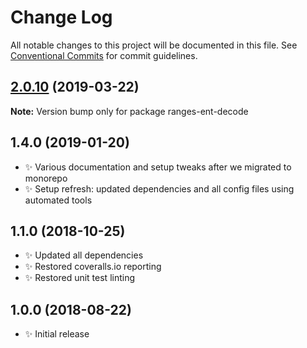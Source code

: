 # Change Log

All notable changes to this project will be documented in this file.
See [Conventional Commits](https://conventionalcommits.org) for commit guidelines.

## [2.0.10](https://gitlab.com/codsen/codsen/compare/ranges-ent-decode@2.0.9...ranges-ent-decode@2.0.10) (2019-03-22)

**Note:** Version bump only for package ranges-ent-decode





## 1.4.0 (2019-01-20)

- ✨ Various documentation and setup tweaks after we migrated to monorepo
- ✨ Setup refresh: updated dependencies and all config files using automated tools

## 1.1.0 (2018-10-25)

- ✨ Updated all dependencies
- ✨ Restored coveralls.io reporting
- ✨ Restored unit test linting

## 1.0.0 (2018-08-22)

- ✨ Initial release
